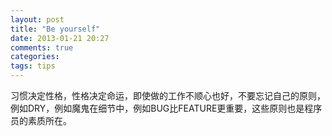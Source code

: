 ```yaml
---
layout: post
title: "Be yourself"
date: 2013-01-21 20:27
comments: true
categories: 
tags: tips
---
```


习惯决定性格，性格决定命运，即使做的工作不顺心也好，不要忘记自己的原则，例如DRY，例如魔鬼在细节中，例如BUG比FEATURE更重要，这些原则也是程序员的素质所在。